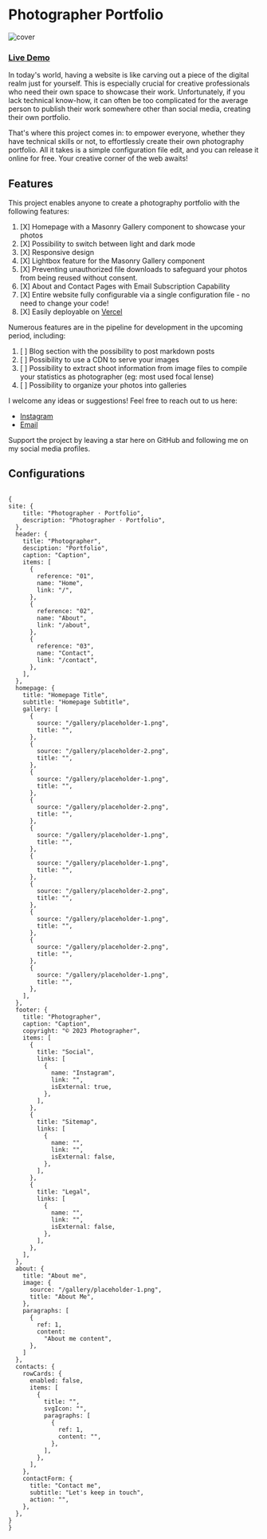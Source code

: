 # Photographer Portfolio

![cover](https://github.com/graz-dev/photographer-portfolio/assets/62215881/d103ac45-e872-4393-9e72-178de117c686)

### [Live Demo](https://ph-portfolio-bay.vercel.app/)

In today's world, having a website is like carving out a piece of the digital realm just for yourself. This is especially crucial for creative professionals who need their own space to showcase their work. Unfortunately, if you lack technical know-how, it can often be too complicated for the average person to publish their work somewhere other than social media, creating their own portfolio.

That's where this project comes in: to empower everyone, whether they have technical skills or not, to effortlessly create their own photography portfolio. All it takes is a simple configuration file edit, and you can release it online for free. Your creative corner of the web awaits!

## Features

This project enables anyone to create a photography portfolio with the following features:

1. [X] Homepage with a Masonry Gallery component to showcase your photos
2. [X] Possibility to switch between light and dark mode
3. [X] Responsive design
4. [X] Lightbox feature for the Masonry Gallery component
5. [X] Preventing unauthorized file downloads to safeguard your photos from being reused without consent.
6. [X] About and Contact Pages with Email Subscription Capability
7. [X] Entire website fully configurable via a single configuration file - no need to change your code!
8. [X] Easily deployable on [Vercel](https://vercel.com/)

Numerous features are in the pipeline for development in the upcoming period, including:

1. [ ] Blog section with the possibility to post markdown posts
2. [ ] Possibility to use a CDN to serve your images
3. [ ] Possibility to extract shoot information from image files to compile your statistics as photographer (eg: most used focal lense)
4. [ ] Possibility to organize your photos into galleries

I welcome any ideas or suggestions! Feel free to reach out to us here:

- [Instagram](https://www.instagram.com/graz.ph)
- [Email](mailto:cst.grzn@gmail.com)

Support the project by leaving a star here on GitHub and following me on my social media profiles.

## Configurations

```

{
site: {
    title: "Photographer · Portfolio",
    description: "Photographer · Portfolio",
  },
  header: {
    title: "Photographer",
    desciption: "Portfolio",
    caption: "Caption",
    items: [
      {
        reference: "01",
        name: "Home",
        link: "/",
      },
      {
        reference: "02",
        name: "About",
        link: "/about",
      },
      {
        reference: "03",
        name: "Contact",
        link: "/contact",
      },
    ],
  },
  homepage: {
    title: "Homepage Title",
    subtitle: "Homepage Subtitle",
    gallery: [
      {
        source: "/gallery/placeholder-1.png",
        title: "",
      },
      {
        source: "/gallery/placeholder-2.png",
        title: "",
      },
      {
        source: "/gallery/placeholder-1.png",
        title: "",
      },
      {
        source: "/gallery/placeholder-2.png",
        title: "",
      },
      {
        source: "/gallery/placeholder-1.png",
        title: "",
      },
      {
        source: "/gallery/placeholder-1.png",
        title: "",
      },
      {
        source: "/gallery/placeholder-2.png",
        title: "",
      },
      {
        source: "/gallery/placeholder-1.png",
        title: "",
      },
      {
        source: "/gallery/placeholder-2.png",
        title: "",
      },
      {
        source: "/gallery/placeholder-1.png",
        title: "",
      },
    ],
  },
  footer: {
    title: "Photographer",
    caption: "Caption",
    copyright: "© 2023 Photographer",
    items: [
      {
        title: "Social",
        links: [
          {
            name: "Instagram",
            link: "",
            isExternal: true,
          },
        ],
      },
      {
        title: "Sitemap",
        links: [
          {
            name: "",
            link: "",
            isExternal: false,
          },
        ],
      },
      {
        title: "Legal",
        links: [
          {
            name: "",
            link: "",
            isExternal: false,
          },
        ],
      },
    ],
  },
  about: {
    title: "About me",
    image: {
      source: "/gallery/placeholder-1.png",
      title: "About Me",
    },
    paragraphs: [
      {
        ref: 1,
        content:
          "About me content",
      },
    ]
  },
  contacts: {
    rowCards: {
      enabled: false,
      items: [
        {
          title: "",
          svgIcon: "",
          paragraphs: [
            {
              ref: 1,
              content: "",
            },
          ],
        },
      ],
    },
    contactForm: {
      title: "Contact me",
      subtitle: "Let's keep in touch",
      action: "",
    },
  },
}
}

```
